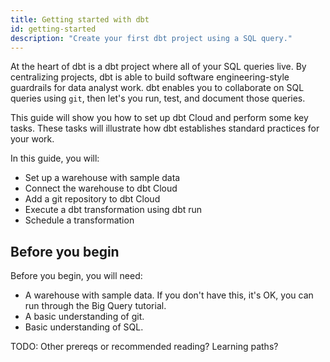 ```yaml
---
title: Getting started with dbt
id: getting-started
description: "Create your first dbt project using a SQL query."
---
```


At the heart of dbt is a dbt project where all of your SQL queries live. By centralizing projects, dbt is able to build software engineering-style guardrails for data analyst work. dbt enables you to collaborate on SQL queries using `git`, then let's you run, test, and document those queries.

This guide will show you how to set up dbt Cloud and perform some key tasks. These tasks will illustrate how dbt establishes standard practices for your work.

In this guide, you will:

* Set up a warehouse with sample data
* Connect the warehouse to dbt Cloud
* Add a git repository to dbt Cloud
* Execute a dbt transformation using dbt run
* Schedule a transformation

## Before you begin

Before you begin, you will need:

* A warehouse with sample data. If you don't have this, it's OK, you can run through the Big Query tutorial.
* A basic understanding of git. 
* Basic understanding of SQL.

TODO: Other prereqs or recommended reading? Learning paths?
